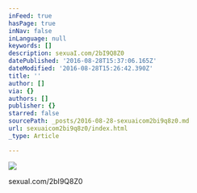 ```yaml
---
inFeed: true
hasPage: true
inNav: false
inLanguage: null
keywords: []
description: sexuaI.com/2bI9Q8Z0
datePublished: '2016-08-28T15:37:06.165Z'
dateModified: '2016-08-28T15:26:42.390Z'
title: ''
author: []
via: {}
authors: []
publisher: {}
starred: false
sourcePath: _posts/2016-08-28-sexuaicom2bi9q8z0.md
url: sexuaicom2bi9q8z0/index.html
_type: Article

---
```

![](https://the-grid-user-content.s3-us-west-2.amazonaws.com/85bea10a-10a9-4182-aeb1-bb6725c28e55.jpg)

sexuaI.com/2bI9Q8Z0